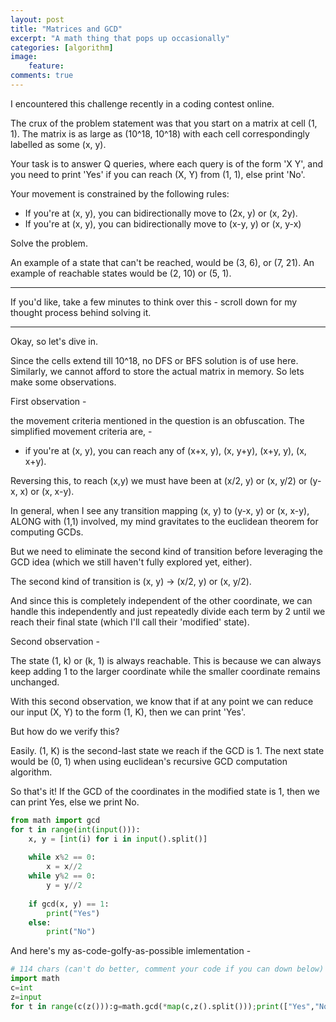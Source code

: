 ```yaml
---
layout: post
title: "Matrices and GCD"
excerpt: "A math thing that pops up occasionally"
categories: [algorithm]
image:
    feature: 
comments: true
---
```


I encountered this challenge recently in a coding contest online.

The crux of the problem statement was that you start on a matrix at cell (1, 1). The matrix is as large as (10^18, 10^18) with each cell correspondingly labelled as some (x, y).

Your task is to answer Q queries, where each query is of the form 'X Y', and you need to print 'Yes' if you can reach (X, Y) from (1, 1), else print 'No'.

Your movement is constrained by the following rules:

- If you're at (x, y), you can bidirectionally move to (2x, y) or (x, 2y).
- If you're at (x, y), you can bidirectionally move to (x-y, y) or (x, y-x)

Solve the problem.

An example of a state that can't be reached, would be (3, 6), or (7, 21). An example of reachable states would be (2, 10) or (5, 1).

--------------------------

If you'd like, take a few minutes to think over this - scroll down for my thought process behind solving it.

--------------------------

Okay, so let's dive in.

Since the cells extend till 10^18, no DFS or BFS solution is of use here. Similarly, we cannot afford to store the actual matrix in memory. So lets make some observations.

First observation - 

the movement criteria mentioned in the question is an obfuscation. The simplified movement criteria are, -

- if you're at (x, y), you can reach any of (x+x, y), (x, y+y), (x+y, y), (x, x+y).

Reversing this, to reach (x,y) we must have been at (x/2, y) or (x, y/2) or (y-x, x) or (x, x-y).

In general, when I see any transition mapping (x, y) to (y-x, y) or (x, x-y), ALONG with (1,1) involved, my mind gravitates to the euclidean theorem for computing GCDs.

But we need to eliminate the second kind of transition before leveraging the GCD idea (which we still haven't fully explored yet, either).

The second kind of transition is (x, y) -> (x/2, y) or (x, y/2).

And since this is completely independent of the other coordinate, we can handle this independently and just repeatedly divide each term by 2 until we reach their final state (which I'll call their 'modified' state).

Second observation -

The state (1, k) or (k, 1) is always reachable. This is because we can always keep adding 1 to the larger coordinate while the smaller coordinate remains unchanged.

With this second observation, we know that if at any point we can reduce our input (X, Y) to the form (1, K), then we can print 'Yes'.

But how do we verify this?

Easily. (1, K) is the second-last state we reach if the GCD is 1. The next state would be (0, 1) when using euclidean's recursive GCD computation algorithm.

So that's it! If the GCD of the coordinates in the modified state is 1, then we can print Yes, else we print No.

```python
from math import gcd
for t in range(int(input())):
    x, y = [int(i) for i in input().split()]
    
    while x%2 == 0: 
    	x = x//2
    while y%2 == 0: 
    	y = y//2 
    
    if gcd(x, y) == 1:
        print("Yes")
    else:
        print("No")

```

And here's my as-code-golfy-as-possible imlementation - 

```python
# 114 chars (can't do better, comment your code if you can down below)
import math
c=int
z=input
for t in range(c(z())):g=math.gcd(*map(c,z().split()));print(["Yes","No"][g&(g-1)>0])

```

